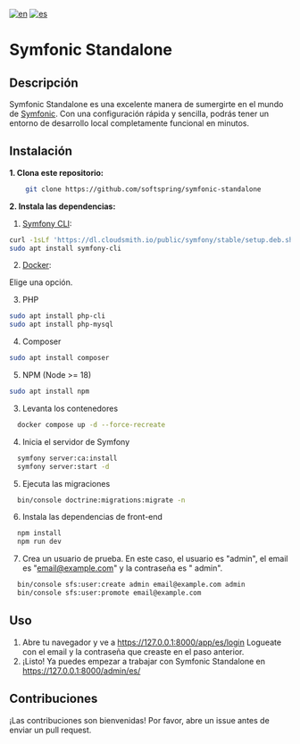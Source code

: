 [![en](https://img.shields.io/badge/lang-en-red.svg)](https://github.com/softspring/symfonic-standalone/blob/5.4/README.md)
[![es](https://img.shields.io/badge/lang-es-yellow.svg)](https://github.com/softspring/symfonic-standalone/blob/5.4/README-ES.md)

# Symfonic Standalone

## Descripción

Symfonic Standalone es una excelente manera de sumergirte en el mundo
de [Symfonic](https://github.com/softspring/symfonic). Con una configuración rápida y sencilla, podrás tener un entorno
de desarrollo local
completamente funcional en minutos.

## Instalación

**1. Clona este repositorio:**

```bash
    git clone https://github.com/softspring/symfonic-standalone
```

**2. Instala las dependencias:**

1. [Symfony CLI](https://symfony.com/download):

```bash
curl -1sLf 'https://dl.cloudsmith.io/public/symfony/stable/setup.deb.sh' | sudo -E bash
sudo apt install symfony-cli
```

2. [Docker](https://docs.docker.com/get-docker/):

Elige una opción.

3. PHP

```bash
sudo apt install php-cli 
sudo apt install php-mysql
```

4. Composer

```bash
sudo apt install composer
```

5. NPM
(Node >= 18)

```bash
sudo apt install npm
```

3. Levanta los contenedores

```bash
  docker compose up -d --force-recreate
```

4. Inicia el servidor de Symfony

```bash
  symfony server:ca:install
  symfony server:start -d
```

5. Ejecuta las migraciones

```bash
  bin/console doctrine:migrations:migrate -n
```

6. Instala las dependencias de front-end

```bash
  npm install
  npm run dev
```

7. Crea un usuario de prueba. En este caso, el usuario es "admin", el email es "email@example.com" y la contraseña es "
   admin".

```bash
  bin/console sfs:user:create admin email@example.com admin
  bin/console sfs:user:promote email@example.com 
```

## Uso

1. Abre tu navegador y ve a https://127.0.0.1:8000/app/es/login
   Logueate con el email y la contraseña que creaste en el paso anterior.
2. ¡Listo! Ya puedes empezar a trabajar con Symfonic Standalone en https://127.0.0.1:8000/admin/es/

## Contribuciones

¡Las contribuciones son bienvenidas! Por favor, abre un issue antes de enviar un pull request.


